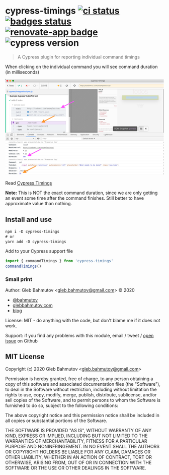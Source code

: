 # cypress-timings [![ci status][ci image]][ci url] [![badges status][badges image]][badges url] [![renovate-app badge][renovate-badge]][renovate-app] ![cypress version](https://img.shields.io/badge/cypress-7.3.0-brightgreen)
> A Cypress plugin for reporting individual command timings

When clicking on the individual command you will see command duration (in milliseconds)

![Cypress command timings](images/timings.png)

Read [Cypress Timings](https://glebbahmutov.com/blog/cypress-timings/)

**Note:** This is NOT the exact command duration, since we are only getting an event some time after the command finishes. Still better to have approximate value than nothing.

## Install and use

```shell
npm i -D cypress-timings
# or
yarn add -D cypress-timings
```

Add to your Cypress support file

```js
import { commandTimings } from 'cypress-timings'
commandTimings()
```

### Small print

Author: Gleb Bahmutov &lt;gleb.bahmutov@gmail.com&gt; &copy; 2020

- [@bahmutov](https://twitter.com/bahmutov)
- [glebbahmutov.com](https://glebbahmutov.com)
- [blog](https://glebbahmutov.com/blog)

License: MIT - do anything with the code, but don't blame me if it does not work.

Support: if you find any problems with this module, email / tweet /
[open issue](https://github.com/bahmutov/cypress-timings/issues) on Github

## MIT License

Copyright (c) 2020 Gleb Bahmutov &lt;gleb.bahmutov@gmail.com&gt;

Permission is hereby granted, free of charge, to any person
obtaining a copy of this software and associated documentation
files (the "Software"), to deal in the Software without
restriction, including without limitation the rights to use,
copy, modify, merge, publish, distribute, sublicense, and/or sell
copies of the Software, and to permit persons to whom the
Software is furnished to do so, subject to the following
conditions:

The above copyright notice and this permission notice shall be
included in all copies or substantial portions of the Software.

THE SOFTWARE IS PROVIDED "AS IS", WITHOUT WARRANTY OF ANY KIND,
EXPRESS OR IMPLIED, INCLUDING BUT NOT LIMITED TO THE WARRANTIES
OF MERCHANTABILITY, FITNESS FOR A PARTICULAR PURPOSE AND
NONINFRINGEMENT. IN NO EVENT SHALL THE AUTHORS OR COPYRIGHT
HOLDERS BE LIABLE FOR ANY CLAIM, DAMAGES OR OTHER LIABILITY,
WHETHER IN AN ACTION OF CONTRACT, TORT OR OTHERWISE, ARISING
FROM, OUT OF OR IN CONNECTION WITH THE SOFTWARE OR THE USE OR
OTHER DEALINGS IN THE SOFTWARE.

[ci image]: https://github.com/bahmutov/cypress-timings/workflows/ci/badge.svg?branch=main
[ci url]: https://github.com/bahmutov/cypress-timings/actions
[badges image]: https://github.com/bahmutov/cypress-timings/workflows/badges/badge.svg?branch=main
[badges url]: https://github.com/bahmutov/cypress-timings/actions
[renovate-badge]: https://img.shields.io/badge/renovate-app-blue.svg
[renovate-app]: https://renovateapp.com/
